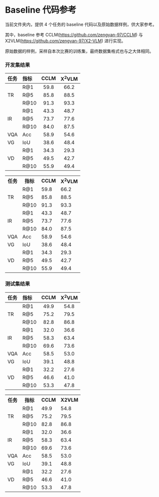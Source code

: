 # Baseline 代码参考

当前文件夹内，提供 4 个任务的 baseline 代码以及原始数据样例，供大家参考。

其中，baseline 参考 CCLM(https://github.com/zengyan-97/CCLM) 与 X2VLM(https://github.com/zengyan-97/X2-VLM) 进行实现。

原始数据的样例，采样自本次比赛的训练集，最终数据集格式也与之大体相同。

### 开发集结果

| 任务 | 指标 | CCLM | X<sup>2</sup>VLM |
| :-----| :---- | :----: | :----: |
|  | R@1 | 59.8 | 66.2 |
| TR | R@5 | 85.8 | 88.5 |
|  | R@10 | 91.3 | 93.3 |
|  | R@1 | 43.3 | 48.7 |
| IR | R@5 | 73.7 | 77.6 |
|  | R@10 | 84.0 | 87.5 |
| VQA | Acc | 58.9 | 54.6 |
| VG | IoU | 38.6 | 48.4 |
|  | R@1 | 34.3 | 29.3 |
| VD | R@5 | 49.5 | 42.7 |
|  | R@10 | 55.9 | 49.4 |

<table>
    <tr>
        <th>任务</th>
        <th>指标</th>
        <th>CCLM</th>
        <th>X<sup>2</sup>VLM</th>
    </tr>
    <tr>
        <td rowspan="3">TR</td>
        <td>R@1</td>
        <td>59.8</td>
        <td>66.2</td>
    </tr>
    <tr>
        <td>R@5</td>
        <td>85.8</td>
        <td>88.5</td>
    </tr>
    <tr>
        <td>R@10</td>
        <td>91.3</td>
        <td>93.3</td>
    </tr>
    <tr>
        <td rowspan="3">IR</td>
        <td>R@1</td>
        <td>43.3</td>
        <td>48.7</td>
    </tr>
    <tr>
        <td>R@5</td>
        <td>73.7</td>
        <td>77.6</td>
    </tr>
    <tr>
        <td>R@10</td>
        <td>84.0</td>
        <td>87.5</td>
    </tr>
    <tr>
        <td>VQA</td>
        <td>Acc</td>
        <td>58.9</td>
        <td>54.6</td>
    </tr>
    <tr>
        <td>VG</td>
        <td>IoU</td>
        <td>38.6</td>
        <td>48.4</td>
    </tr>
    <tr>
        <td rowspan="3">VD</td>
        <td>R@1</td>
        <td>34.3</td>
        <td>29.3</td>
    </tr>
    <tr>
        <td>R@5</td>
        <td>49.5</td>
        <td>42.7</td>
    </tr>
    <tr>
        <td>R@10</td>
        <td>55.9</td>
        <td>49.4</td>
    </tr>
</table>


### 测试集结果

| 任务 | 指标 | CCLM | X<sup>2</sup>VLM |
| :-----| :---- | :----: | :----: |
|  | R@1 | 49.9 | 54.8 |
| TR | R@5 | 75.2 | 79.5 |
|  | R@10 | 82.8 | 86.8 |
|  | R@1 | 32.0 | 36.6 |
| IR | R@5 | 58.3 | 63.4 |
|  | R@10 | 69.6 | 73.6 |
| VQA | Acc | 58.5 | 53.0 |
| VG | IoU | 39.1 | 48.8 |
|  | R@1 | 32.2 | 27.6 |
| VD | R@5 | 46.6 | 41.0 |
|  | R@10 | 53.3 | 47.8 |


<table>
    <tr>
        <th>任务</th>
        <th>指标</th>
        <th>CCLM</th>
        <th>X2VLM</th>
    </tr>
    <tr>
        <td rowspan="3">TR</td>
        <td>R@1</td>
        <td>49.9</td>
        <td>54.8</td>
    </tr>
    <tr>
        <td>R@5</td>
        <td>75.2</td>
        <td>79.5</td>
    </tr>
    <tr>
        <td>R@10</td>
        <td>82.8</td>
        <td>86.8</td>
    </tr>
    <tr>
        <td rowspan="3">IR</td>
        <td>R@1</td>
        <td>32.0</td>
        <td>36.6</td>
    </tr>
    <tr>
        <td>R@5</td>
        <td>58.3</td>
        <td>63.4</td>
    </tr>
    <tr>
        <td>R@10</td>
        <td>69.6</td>
        <td>73.6</td>
    </tr>
    <tr>
        <td>VQA</td>
        <td>Acc</td>
        <td>58.5</td>
        <td>53.0</td>
    </tr>
    <tr>
        <td>VG</td>
        <td>IoU</td>
        <td>39.1</td>
        <td>48.8</td>
    </tr>
    <tr>
        <td rowspan="3">VD</td>
        <td>R@1</td>
        <td>32.2</td>
        <td>27.6</td>
    </tr>
    <tr>
        <td>R@5</td>
        <td>46.6</td>
        <td>41.0</td>
    </tr>
    <tr>
        <td>R@10</td>
        <td>53.3</td>
        <td>47.8</td>
    </tr>
</table>
